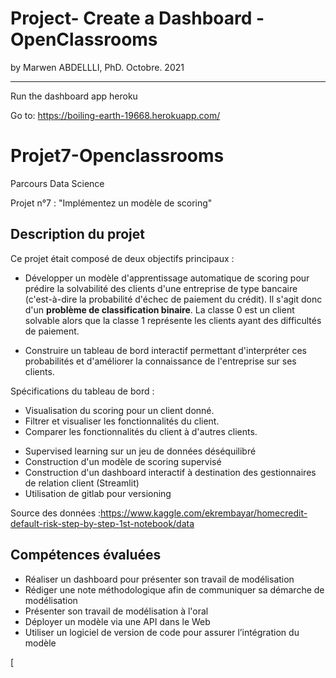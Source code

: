 # Project- Create a Dashboard - OpenClassrooms
  by Marwen ABDELLLI, PhD. Octobre. 2021

--------------------------------
  Run the dashboard app heroku

Go to: https://boiling-earth-19668.herokuapp.com/

# Projet7-Openclassrooms
Parcours Data Science

Projet n°7 : "Implémentez un modèle de scoring"

## Description du projet

Ce projet était composé de deux objectifs principaux :

- Développer un modèle d'apprentissage automatique de scoring pour prédire la solvabilité des clients d'une entreprise de type bancaire (c'est-à-dire la probabilité d'échec de paiement du crédit).
Il s'agit donc d'un **problème de classification binaire**. La classe 0 est un client solvable alors que la classe 1 représente les clients ayant des difficultés de paiement.

- Construire un tableau de bord interactif permettant d'interpréter ces probabilités et d'améliorer la connaissance de l'entreprise sur ses clients.

Spécifications du tableau de bord :
- Visualisation du scoring pour un client donné.
- Filtrer et visualiser les fonctionnalités du client.
- Comparer les fonctionnalités du client à d'autres clients.

* Supervised learning sur un jeu de données déséquilibré 
* Construction d'un modèle de scoring supervisé
* Construction d'un dashboard interactif à destination des gestionnaires de relation client (Streamlit)
* Utilisation de gitlab pour versioning

Source des données :https://www.kaggle.com/ekrembayar/homecredit-default-risk-step-by-step-1st-notebook/data

## Compétences évaluées
* Réaliser un dashboard pour présenter son travail de modélisation
* Rédiger une note méthodologique afin de communiquer sa démarche de modélisation
* Présenter son travail de modélisation à l'oral
* Déployer un modèle via une API dans le Web
* Utiliser un logiciel de version de code pour assurer l’intégration du modèle


[
